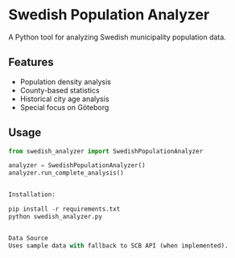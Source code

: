# Swedish Population Analyzer

A Python tool for analyzing Swedish municipality population data.

## Features
- Population density analysis
- County-based statistics  
- Historical city age analysis
- Special focus on Göteborg

## Usage
```python
from swedish_analyzer import SwedishPopulationAnalyzer

analyzer = SwedishPopulationAnalyzer()
analyzer.run_complete_analysis()


Installation:

pip install -r requirements.txt
python swedish_analyzer.py


Data Source
Uses sample data with fallback to SCB API (when implemented).


